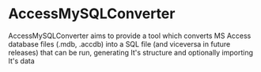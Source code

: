 # AccessMySQLConverter
AccessMySQLConverter aims to provide a tool which converts MS Access database files (.mdb, .accdb) into a SQL file (and viceversa in future releases) that can be run, generating It's structure and optionally importing It's data
